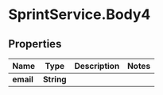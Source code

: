 # SprintService.Body4

## Properties
Name | Type | Description | Notes
------------ | ------------- | ------------- | -------------
**email** | **String** |  | 
